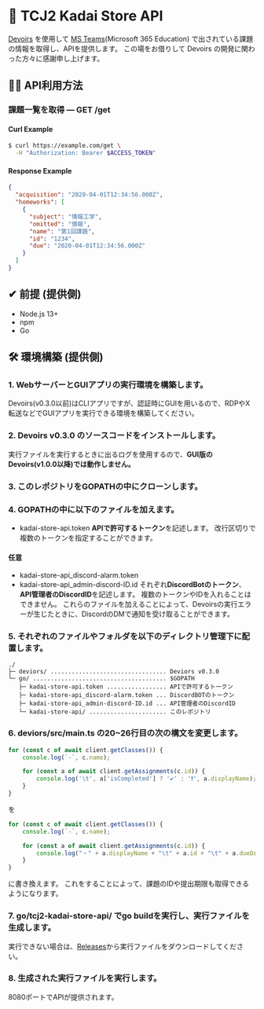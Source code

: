 # 🎒 TCJ2 Kadai Store API
[Devoirs](https://github.com/approvers/devoirs) を使用して [MS Teams](https://www.microsoft.com/ja-jp/microsoft-365/microsoft-teams/group-chat-software/)(Microsoft 365 Education) で出されている課題の情報を取得し、APIを提供します。
この場をお借りして Devoirs の開発に関わった方々に感謝申し上げます。

## 👨‍💻 API利用方法
### 課題一覧を取得 — GET /get
#### Curl Example
```Bash
$ curl https://example.com/get \
  -H "Authorization: Bearer $ACCESS_TOKEN"
```
#### Response Example
```JSON
{
  "acquisition": "2020-04-01T12:34:56.000Z",
  "homeworks": [
    {
      "subject": "情報工学",
      "omitted": "情報",
      "name": "第1回課題",
      "id": "1234",
      "due": "2020-04-01T12:34:56.000Z"
	}
  ]
}
```

## ✔ 前提 (提供側)
- Node.js 13+
- npm
- Go

## 🛠 環境構築 (提供側)
### 1. WebサーバーとGUIアプリの実行環境を構築します。
Devoirs(v0.3.0以前)はCLIアプリですが、認証時にGUIを用いるので、RDPやX転送などでGUIアプリを実行できる環境を構築してください。

### 2. Devoirs **v0.3.0** のソースコードをインストールします。
実行ファイルを実行するときに出るログを使用するので、**GUI版のDevoirs(v1.0.0以降)では動作しません。**

### 3. このレポジトリをGOPATHの中にクローンします。

### 4. GOPATHの中に以下のファイルを加えます。
- kadai-store-api.token
**APIで許可するトークン**を記述します。
改行区切りで複数のトークンを指定することができます。

#### 任意
- kadai-store-api_discord-alarm.token
- kadai-store-api_admin-discord-ID.id
それぞれ**DiscordBotのトークン**、**API管理者のDiscordID**を記述します。
複数のトークンやIDを入れることはできません。
これらのファイルを加えることによって、Devoirsの実行エラーが生じたときに、DiscordのDMで通知を受け取ることができます。

### 5. それぞれのファイルやフォルダを以下のディレクトリ管理下に配置します。
```
./
├─ deviors/ ................................. Deviors v0.3.0
└─ go/ ...................................... $GOPATH
   ├─ kadai-store-api.token ................. APIで許可するトークン
   ├─ kadai-store-api_discord-alarm.token ... DiscordBOTのトークン
   ├─ kadai-store-api_admin-discord-ID.id ... API管理者のDiscordID
   └─ kadai-store-api/ ...................... このレポジトリ
```

### 6. deviors/src/main.ts の20~26行目の次の構文を変更します。
```TypeScript:main.ts
for (const c of await client.getClasses()) {
	console.log(`-`, c.name);

	for (const a of await client.getAssignments(c.id)) {
		console.log('\t', a['isCompleted'] ? '✔' : '❗', a.displayName);
	}
}
```
を
```TypeScript:main.ts
for (const c of await client.getClasses()) {
	console.log(`-`, c.name);

	for (const a of await client.getAssignments(c.id)) {
		console.log("・" + a.displayName + "\t" + a.id + "\t" + a.dueDateTime);
	}
}
```
に書き換えます。
これをすることによって、課題のIDや提出期限も取得できるようになります。

### 7. go/tcj2-kadai-store-api/ で**go build**を実行し、実行ファイルを生成します。
実行できない場合は、[Releases](https://github.com/takara2314/tcj2-kadai-store-api/releases)から実行ファイルをダウンロードしてください。

### 8. 生成された実行ファイルを実行します。
8080ポートでAPIが提供されます。